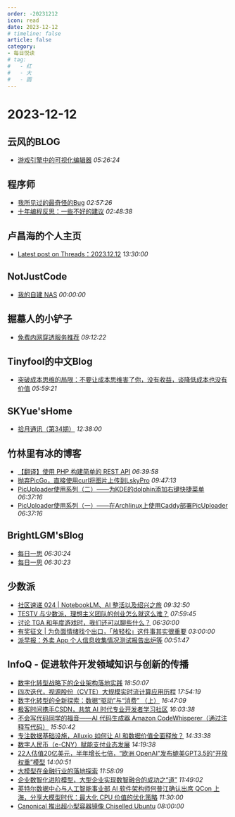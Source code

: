 ```yaml
---
order: -20231212
icon: read
date: 2023-12-12
# timeline: false
article: false
category:
- 每日悦读
# tag:
#   - 红
#   - 大
#   - 圆
---
```


# 2023-12-12 
## 云风的BLOG<span></span>
* [游戏引擎中的可视化编辑器](https://blog.codingnow.com/2023/12/game_engine_editor.html) *05:26:24* 
## 程序师<span></span>
* [我所见过的最奇怪的Bug](https://www.techug.com/post/the-strangest-bug-i-ve-ever-seen6ab276/) *02:57:26* 
* [十年编程反思：一些不好的建议](https://www.techug.com/post/reflections-on-a-decade-of-coding-on-bad-advice/) *02:48:38* 
## 卢昌海的个人主页<span></span>
* [Latest post on Threads：2023.12.12](https://www.changhai.org/articles/miscellaneous/eblog/202308.php#latest) *13:30:00* 
## NotJustCode<span></span>
* [我的自建 NAS](https://mebtte.com/my_nas) *00:00:00* 
## 掘墓人的小铲子<span></span>
* [免费内网穿透服务推荐](https://juemuren4449.com/archives/free-nat-recommend) *09:12:22* 
## Tinyfool的中文Blog<span></span>
* [突破成本思维的局限：不要让成本思维害了你，没有收益，谈降低成本也没有价值](https://codechina.org/2023/12/cost/) *05:59:21* 
## SKYue'sHome<span></span>
* [拾月通讯（第34期）](https://www.skyue.com/23121220.html) *12:38:00* 
## 竹林里有冰的博客<span></span>
* [【翻译】使用 PHP 构建简单的 REST API](https://zhul.in/2023/12/12/php-simple-rest-api/) *06:39:58* 
* [抛弃PicGo，直接使用curl将图片上传到LskyPro](https://zhul.in/2022/03/31/upload-pic-to-lskypro-with-curl/) *09:47:13* 
* [PicUploader使用系列（二）——为KDE的dolphin添加右键快捷菜单](https://zhul.in/2021/10/24/picuploader-with-kde-action/) *06:37:16* 
* [PicUploader使用系列（一）——在Archlinux上使用Caddy部署PicUploader](https://zhul.in/2021/10/21/picuploader-on-archlinux-with-caddy/) *06:37:16* 
## BrightLGM'sBlog<span></span>
* [每日一思](http://brightliao.com/2023/12/11/daily-thoughts/) *06:30:24* 
* [每日一思](http://brightliao.com/2023/07/24/daily-thought/) *06:30:23* 
## 少数派<span></span>
* [社区速递 024 | NotebookLM、AI 整活以及绍兴之旅](https://sspai.com/post/85007) *09:32:50* 
* [TESTV 与少数派，理想主义团队的创业怎么就这么难？](https://sspai.com/post/84563) *07:59:45* 
* [讨论 TGA 和年度游戏时，我们还可以聊些什么？](https://sspai.com/post/84976) *06:30:00* 
* [有奖征文 | 为负面情绪找个出口，「放轻松」这件事其实很重要](https://sspai.com/post/84979) *03:00:00* 
* [派早报：外卖 App 个人信息收集情况测试报告出炉等](https://sspai.com/post/84995) *00:51:47* 
## InfoQ - 促进软件开发领域知识与创新的传播<span></span>
* [数字化转型战略下的企业架构落地实践](https://www.infoq.cn/video/K3ssf7fc6tP4IEAGfEhW?utm_source=rss&utm_medium=article) *18:50:07* 
* [四次迭代，视源股份（CVTE）大规模实时流计算应用历程](https://www.infoq.cn/article/x8fyrUtjotCH72EtHoUP?utm_source=rss&utm_medium=article) *17:54:19* 
* [数字化转型的全新探索：数据“驱动”与“消费”    （上）](https://www.infoq.cn/video/GvzxSKDmCRJPHahi87d7?utm_source=rss&utm_medium=article) *16:47:09* 
* [极客时间携手CSDN，共筑 AI 时代专业开发者学习社区](https://www.infoq.cn/article/hf83WLGcRI8wRCMdmBg9?utm_source=rss&utm_medium=article) *16:03:38* 
* [不会写代码同学的福音——AI 代码生成器 Amazon CodeWhisperer（通过注释写代码）](https://www.infoq.cn/article/8mTxLzES8Hrx7gHH1x3t?utm_source=rss&utm_medium=article) *15:50:42* 
* [专注数据基础设施，Alluxio 如何让 AI 和数据价值全面释放？](https://www.infoq.cn/article/BpQDOgbRKscRmQ6ARycy?utm_source=rss&utm_medium=article) *14:33:38* 
* [数字人民币（e-CNY）赋能支付业态发展](https://www.infoq.cn/video/AlOVsq23YDmFUCiM1sa7?utm_source=rss&utm_medium=article) *14:19:38* 
* [22人估值20亿美元，半年增长七倍，“欧洲 OpenAI”发布媲美GPT3.5的“开放权重”模型](https://www.infoq.cn/article/SjiWBCDHGt6kClScsea3?utm_source=rss&utm_medium=article) *14:00:51* 
* [大模型在金融行业的落地探索](https://www.infoq.cn/video/x0q9GJJQAMIWyI3juNGo?utm_source=rss&utm_medium=article) *11:58:09* 
* [企业数智化进阶模型，大型企业实现数智融合的成功之“道”](https://www.infoq.cn/article/FrR3xm21zRTfZYHbufGA?utm_source=rss&utm_medium=article) *11:49:02* 
* [英特尔数据中心与人工智能事业部 AI 软件架构师何普江确认出席 QCon 上海，分享大模型时代：最大化 CPU 价值的优化策略](https://www.infoq.cn/article/IsCY7KLBPWL2XbXlt8qc?utm_source=rss&utm_medium=article) *11:30:00* 
* [Canonical 推出超小型容器镜像 Chiselled Ubuntu](https://www.infoq.cn/article/grSAu3pUrbKDPZPPaDLZ?utm_source=rss&utm_medium=article) *08:00:00* 

